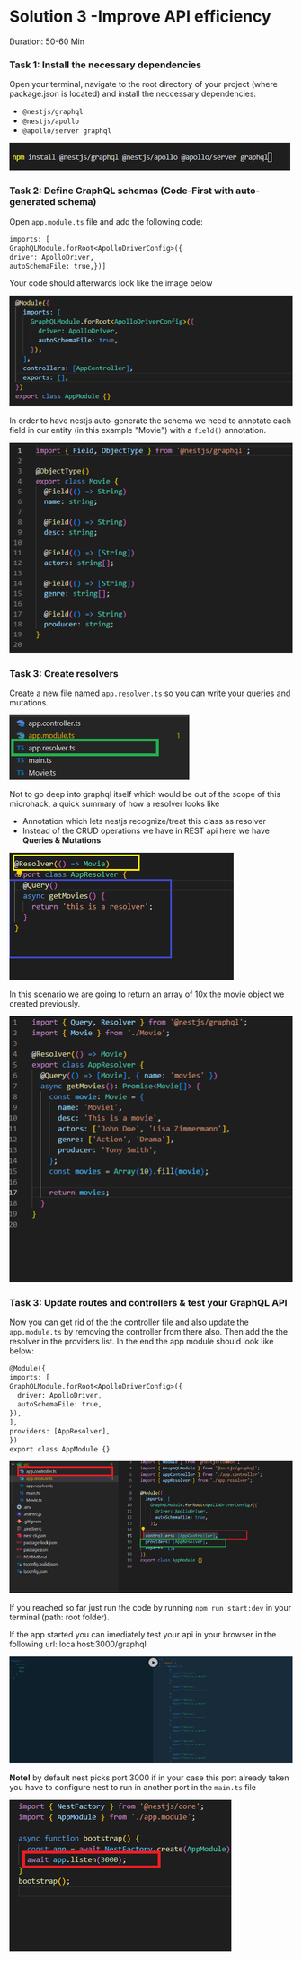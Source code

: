 # Solution 3 -Improve API efficiency

Duration: 50-60 Min

### Task 1: Install the necessary dependencies

Open your terminal, navigate to the root directory of your project (where package.json is located) and install the neccessary dependencies:

 - `@nestjs/graphql`
 - `@nestjs/apollo` 
 - `@apollo/server graphql`

![image](../images/solution3/img1.png)


### Task 2: Define GraphQL schemas (Code-First with auto-generated schema)

Open `app.module.ts` file and add the following code: 

    imports: [
    GraphQLModule.forRoot<ApolloDriverConfig>({
    driver: ApolloDriver,
    autoSchemaFile: true,})] 
    
    
 Your code should afterwards look like the image below
    
 ![image](../images/solution3/img2.png)
    
    
 In order to have nestjs auto-generate the schema we need to annotate each field in our entity (in this example "Movie") with a `field()` annotation.
    
 ![image](../images/solution3/img3.png)


### Task 3: Create resolvers

Create a new file named `app.resolver.ts` so you can write your queries and mutations.

 ![image](../images/solution3/img4.png)
 
 
 Not to go deep into graphql itself which would be out of the scope of this microhack, a quick summary of how a resolver looks like
 - Annotation which lets nestjs recognize/treat this class as resolver
 - Instead of the CRUD operations we have in REST api here we have **Queries & Mutations**

 ![image](../images/solution3/img5.png)
 
 
 In this scenario we are going to return an array of 10x the movie object we created previously.
 
 ![image](../images/solution3/img6.png)



### Task 3: Update routes and controllers & test your GraphQL API

Now you can get rid of the the controller file and also update the `app.module.ts` by removing the controller from there also.
Then add the the resolver in the providers list. In the end the app module should look like below:

    @Module({
    imports: [
    GraphQLModule.forRoot<ApolloDriverConfig>({
      driver: ApolloDriver,
      autoSchemaFile: true,
    }),
    ],
    providers: [AppResolver],
    })
    export class AppModule {} 

 ![image](../images/solution3/img9.png)

If you reached so far just run the code by running `npm run start:dev` in your terminal (path: root folder).

If the app started you can imediately test your api in your browser in the following url: localhost:3000/graphql

 ![image](../images/solution3/img7.png)

**Note!** by default nest picks port 3000 if in your case this port already taken you have to configure nest to run in another port in the `main.ts` file

 ![image](../images/solution3/img8.png)



